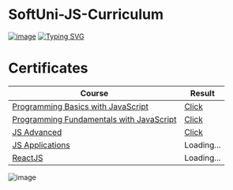 # SoftUni-JS-Curriculum
[![image](https://user-images.githubusercontent.com/90397928/140603839-af82656c-6920-4732-863d-d85cc2aff7fc.png)](https://softuni.bg/)
[![Typing SVG](https://readme-typing-svg.herokuapp.com?multiline=true&width=650&lines=First+steps+into+the+world+of+Software+Development)](https://git.io/typing-svg)


# Certificates
| Course  | Result |
| ------------- | ------------- |
| [Programming Basics with JavaScript](https://softuni.bg/trainings/3362/programming-basics-with-javascript-april-2021)  | [Click](https://softuni.bg/certificates/details/106635/fdf2a94e)  |   
| [Programming Fundamentals with JаvaScript](https://softuni.bg/trainings/3367/js-fundamentals-may-2021)  | [Click](https://softuni.bg/certificates/details/111287/4aa78be1)  |
| [JS Advanced](https://softuni.bg/trainings/3487/js-advanced-september-2021/)  | [Click](https://softuni.bg/certificates/details/114887/d8170bd5)  |
| [JS Applications](https://softuni.bg/trainings/3488/js-applications-october-2021/)  | Loading...|
| [ReactJS](https://softuni.bg/trainings/3575/reactjs-november-2021)  | Loading...| ![image](https://i.postimg.cc/YqkYTcyW/Graduation-Male-Version.png)
![image](https://i.postimg.cc/YqkYTcyW/Graduation-Male-Version.png)





